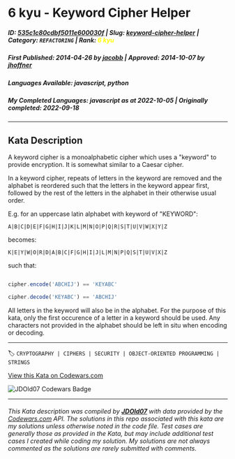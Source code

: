 # 6 kyu - Keyword Cipher Helper

##### **ID**: [535c1c80cdbf5011e600030f](https://www.codewars.com/kata/535c1c80cdbf5011e600030f) | **Slug**: [keyword-cipher-helper](https://www.codewars.com/kata/535c1c80cdbf5011e600030f) | **Category**: `REFACTORING` | **Rank**: <span style="color:yellow">6 kyu</span>

##### **First Published**: 2014-04-26 ***by*** [jacobb](https://www.codewars.com/users/jacobb) | **Approved**: 2014-10-07 ***by*** [jhoffner](https://www.codewars.com/users/jhoffner)

##### **Languages Available**: javascript, python

##### **My Completed Languages**: javascript ***as at*** 2022-10-05 | **Originally completed**: 2022-09-18

---

## Kata Description


A keyword cipher is a monoalphabetic cipher which uses a "keyword" to provide encryption. It is somewhat similar to a Caesar cipher.



In a keyword cipher, repeats of letters in the keyword are removed and the alphabet is reordered such that the letters in the keyword appear first, followed by the rest of the letters in the alphabet in their otherwise usual order.



E.g. for an uppercase latin alphabet with keyword of "KEYWORD":



`A|B|C|D|E|F|G|H|I|J|K|L|M|N|O|P|Q|R|S|T|U|V|W|X|Y|Z`



becomes:



`K|E|Y|W|O|R|D|A|B|C|F|G|H|I|J|L|M|N|P|Q|S|T|U|V|X|Z`



such that:

```javascript

cipher.encode('ABCHIJ') == 'KEYABC'

cipher.decode('KEYABC') == 'ABCHIJ'

```



All letters in the keyword will also be in the alphabet. For the purpose of this kata, only the first occurence of a letter in a keyword should be used. Any characters not provided in the alphabet should be left in situ when encoding or decoding.



---


🏷 `CRYPTOGRAPHY | CIPHERS | SECURITY | OBJECT-ORIENTED PROGRAMMING | STRINGS`


[View this Kata on Codewars.com](https://www.codewars.com/kata/535c1c80cdbf5011e600030f)

![](https://www.codewars.com/users/jdold07/badges/large "JDOld07 Codewars Badge")

---

###### *This Kata description was compiled by [**JDOld07**](https://tpstech.dev) with data provided by the [Codewars.com](https://www.codewars.com) API.  The solutions in this repo associated with this kata are my solutions unless otherwise noted in the code file.  Test cases are generally those as provided in the Kata, but may include additional test cases I created while coding my solution.  My solutions are not always commented as the solutions are rarely submitted with comments.*
